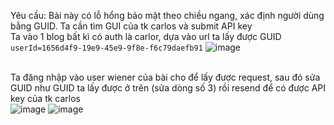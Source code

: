 Yêu cầu: Bài này có lỗ hổng bảo mật theo chiều ngang, xác định người dùng bằng GUID. Ta cần tìm GUI của tk carlos và submit API key
<br> Ta vào 1 blog bất kì có auth là carlor, dựa vào url ta lấy được GUID 
```userId=1656d4f9-19e9-45e9-9f8e-f6c79daefb91```
![image](https://user-images.githubusercontent.com/62832067/156533159-822d1a5d-5e04-4977-8d6a-bcf136218fab.png)

<br> Ta đăng nhập vào user wiener của bài cho để lấy được request, sau đó sửa GUID như GUID ta lấy được ở trên (sửa dòng số 3) rồi resend để có được API key của tk carlos
<br>
![image](https://user-images.githubusercontent.com/62832067/156533783-90039e67-aa5e-48f4-b260-47325dc7201e.png)
![image](https://user-images.githubusercontent.com/62832067/156534087-e44c9087-786f-4022-b999-d193bc8c674f.png)
